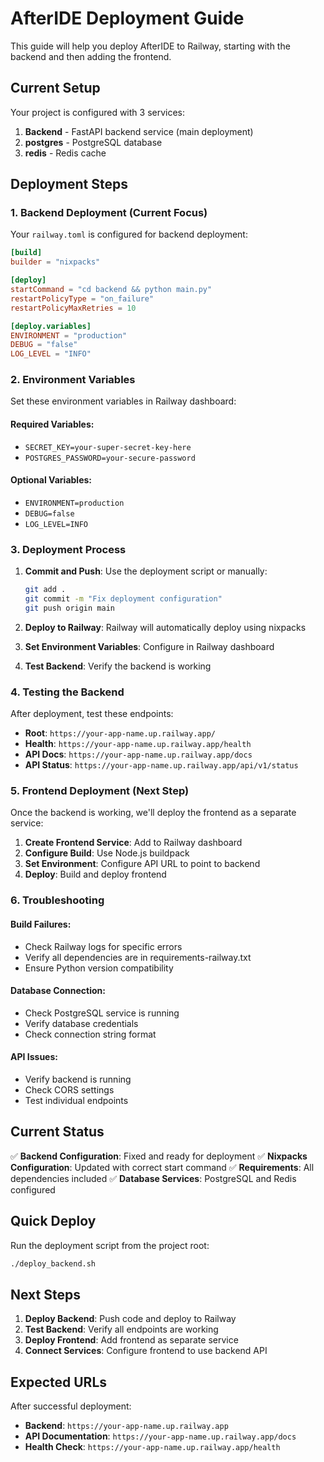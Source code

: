 # AfterIDE Deployment Guide

This guide will help you deploy AfterIDE to Railway, starting with the backend and then adding the frontend.

## Current Setup

Your project is configured with 3 services:
1. **Backend** - FastAPI backend service (main deployment)
2. **postgres** - PostgreSQL database
3. **redis** - Redis cache

## Deployment Steps

### 1. Backend Deployment (Current Focus)

Your `railway.toml` is configured for backend deployment:

```toml
[build]
builder = "nixpacks"

[deploy]
startCommand = "cd backend && python main.py"
restartPolicyType = "on_failure"
restartPolicyMaxRetries = 10

[deploy.variables]
ENVIRONMENT = "production"
DEBUG = "false"
LOG_LEVEL = "INFO"
```

### 2. Environment Variables

Set these environment variables in Railway dashboard:

#### Required Variables:
- `SECRET_KEY=your-super-secret-key-here`
- `POSTGRES_PASSWORD=your-secure-password`

#### Optional Variables:
- `ENVIRONMENT=production`
- `DEBUG=false`
- `LOG_LEVEL=INFO`

### 3. Deployment Process

1. **Commit and Push**: Use the deployment script or manually:
   ```bash
   git add .
   git commit -m "Fix deployment configuration"
   git push origin main
   ```

2. **Deploy to Railway**: Railway will automatically deploy using nixpacks

3. **Set Environment Variables**: Configure in Railway dashboard

4. **Test Backend**: Verify the backend is working

### 4. Testing the Backend

After deployment, test these endpoints:
- **Root**: `https://your-app-name.up.railway.app/`
- **Health**: `https://your-app-name.up.railway.app/health`
- **API Docs**: `https://your-app-name.up.railway.app/docs`
- **API Status**: `https://your-app-name.up.railway.app/api/v1/status`

### 5. Frontend Deployment (Next Step)

Once the backend is working, we'll deploy the frontend as a separate service:

1. **Create Frontend Service**: Add to Railway dashboard
2. **Configure Build**: Use Node.js buildpack
3. **Set Environment**: Configure API URL to point to backend
4. **Deploy**: Build and deploy frontend

### 6. Troubleshooting

#### Build Failures:
- Check Railway logs for specific errors
- Verify all dependencies are in requirements-railway.txt
- Ensure Python version compatibility

#### Database Connection:
- Check PostgreSQL service is running
- Verify database credentials
- Check connection string format

#### API Issues:
- Verify backend is running
- Check CORS settings
- Test individual endpoints

## Current Status

✅ **Backend Configuration**: Fixed and ready for deployment
✅ **Nixpacks Configuration**: Updated with correct start command
✅ **Requirements**: All dependencies included
✅ **Database Services**: PostgreSQL and Redis configured

## Quick Deploy

Run the deployment script from the project root:
```bash
./deploy_backend.sh
```

## Next Steps

1. **Deploy Backend**: Push code and deploy to Railway
2. **Test Backend**: Verify all endpoints are working
3. **Deploy Frontend**: Add frontend as separate service
4. **Connect Services**: Configure frontend to use backend API

## Expected URLs

After successful deployment:
- **Backend**: `https://your-app-name.up.railway.app`
- **API Documentation**: `https://your-app-name.up.railway.app/docs`
- **Health Check**: `https://your-app-name.up.railway.app/health` 